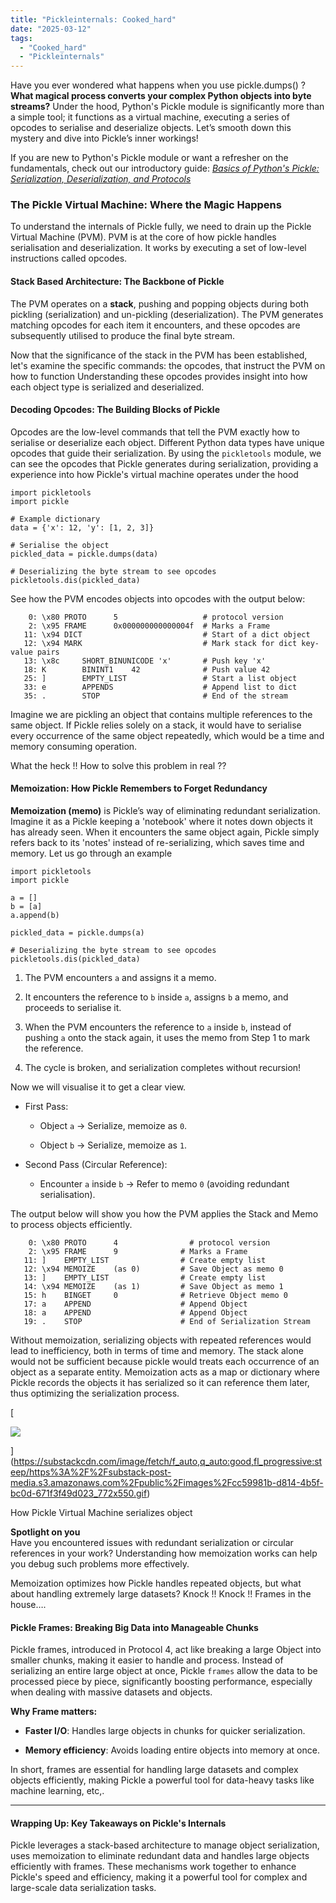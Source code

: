 ```yaml
---
title: "Pickleinternals: Cooked_hard"
date: "2025-03-12"
tags:
  - "Cooked_hard"
  - "Pickleinternals"
---
```


Have you ever wondered what happens when you use pickle.dumps() ?**What magical process converts your complex Python objects into byte streams?** Under the hood, Python's Pickle module is significantly more than a simple tool; it functions as a virtual machine, executing a series of opcodes to serialise and deserialize objects. Let’s smooth down this mystery and dive into Pickle’s inner workings!

If you are new to Python's Pickle module or want a refresher on the fundamentals, check out our introductory guide: _[Basics of Python's Pickle: Serialization, Deserialization, and Protocols](https://nikhilbaskar.substack.com/p/demystifying-python-pickle-serialization)_

### The Pickle Virtual Machine: Where the Magic Happens

To understand the internals of Pickle fully, we need to drain up the Pickle Virtual Machine (PVM). PVM is at the core of how pickle handles serialisation and deserialization. It works by executing a set of low-level instructions called opcodes.

#### Stack Based Architecture: The Backbone of Pickle

The PVM operates on a **stack**, pushing and popping objects during both pickling (serialization) and un-pickling (deserialization). The PVM generates matching opcodes for each item it encounters, and these opcodes are subsequently utilised to produce the final byte stream.

Now that the significance of the stack in the PVM has been established, let's examine the specific commands: the opcodes, that instruct the PVM on how to function Understanding these opcodes provides insight into how each object type is serialized and deserialized.

#### Decoding Opcodes: The Building Blocks of Pickle

Opcodes are the low-level commands that tell the PVM exactly how to serialise or deserialize each object. Different Python data types have unique opcodes that guide their serialization. By using the `pickletools` module, we can see the opcodes that Pickle generates during serialization, providing a experience into how Pickle's virtual machine operates under the hood

```
import pickletools
import pickle

# Example dictionary
data = {'x': 12, 'y': [1, 2, 3]}

# Serialise the object
pickled_data = pickle.dumps(data)

# Deserializing the byte stream to see opcodes
pickletools.dis(pickled_data)
```

See how the PVM encodes objects into opcodes with the output below:

```
    0: \x80 PROTO      5                   # protocol version
    2: \x95 FRAME      0x000000000000004f  # Marks a Frame
   11: \x94 DICT                           # Start of a dict object
   12: \x94 MARK                           # Mark stack for dict key-value pairs
   13: \x8c     SHORT_BINUNICODE 'x'       # Push key 'x'
   18: K        BININT1    42              # Push value 42
   25: ]        EMPTY_LIST                 # Start a list object
   33: e        APPENDS                    # Append list to dict
   35: .        STOP                       # End of the stream
```

Imagine we are pickling an object that contains multiple references to the same object. If Pickle relies solely on a stack, it would have to serialise every occurrence of the same object repeatedly, which would be a time and memory consuming operation.

What the heck !! How to solve this problem in real ??

#### Memoization: How Pickle Remembers to Forget Redundancy

**Memoization (**memo**)** is Pickle’s way of eliminating redundant serialization. Imagine it as a Pickle keeping a 'notebook' where it notes down objects it has already seen. When it encounters the same object again, Pickle simply refers back to its 'notes' instead of re-serializing, which saves time and memory. Let us go through an example

```
import pickletools
import pickle

a = []
b = [a]
a.append(b)

pickled_data = pickle.dumps(a)

# Deserializing the byte stream to see opcodes
pickletools.dis(pickled_data)
```

1. The PVM encounters `a` and assigns it a memo.
    
2. It encounters the reference to `b` inside `a`, assigns `b` a memo, and proceeds to serialise it.
    
3. When the PVM encounters the reference to `a` inside `b`, instead of pushing `a` onto the stack again, it uses the memo from Step 1 to mark the reference.
    
4. The cycle is broken, and serialization completes without recursion!
    

Now we will visualise it to get a clear view.

- First Pass:
    
    - Object `a` → Serialize, memoize as `0`.
        
    - Object `b` → Serialize, memoize as `1`.
        
- Second Pass (Circular Reference):
    
    - Encounter `a` inside `b` → Refer to memo `0` (avoiding redundant serialisation).
        

The output below will show you how the PVM applies the Stack and Memo to process objects efficiently.

```
    0: \x80 PROTO      4                # protocol version
    2: \x95 FRAME      9              # Marks a Frame 
   11: ]    EMPTY_LIST                # Create empty list
   12: \x94 MEMOIZE    (as 0)         # Save Object as memo 0
   13: ]    EMPTY_LIST                # Create empty list
   14: \x94 MEMOIZE    (as 1)         # Save Object as memo 1
   15: h    BINGET     0              # Retrieve Object memo 0
   17: a    APPEND                    # Append Object
   18: a    APPEND                    # Append Object
   19: .    STOP                      # End of Serialization Stream
```

Without memoization, serializing objects with repeated references would lead to inefficiency, both in terms of time and memory. The stack alone would not be sufficient because pickle would treats each occurrence of an object as a separate entity. Memoization acts as a map or dictionary where Pickle records the objects it has serialized so it can reference them later, thus optimizing the serialization process.

[

![](https://substackcdn.com/image/fetch/w_1456,c_limit,f_auto,q_auto:good,fl_progressive:steep/https%3A%2F%2Fsubstack-post-media.s3.amazonaws.com%2Fpublic%2Fimages%2Fcc59981b-d814-4b5f-bc0d-671f3f49d023_772x550.gif)



](https://substackcdn.com/image/fetch/f_auto,q_auto:good,fl_progressive:steep/https%3A%2F%2Fsubstack-post-media.s3.amazonaws.com%2Fpublic%2Fimages%2Fcc59981b-d814-4b5f-bc0d-671f3f49d023_772x550.gif)

How Pickle Virtual Machine serializes object

**Spotlight on you**  
Have you encountered issues with redundant serialization or circular references in your work? Understanding how memoization works can help you debug such problems more effectively.

Memoization optimizes how Pickle handles repeated objects, but what about handling extremely large datasets? Knock !! Knock !! Frames in the house….

#### Pickle Frames: Breaking Big Data into Manageable Chunks

Pickle frames, introduced in Protocol 4, act like breaking a large Object into smaller chunks, making it easier to handle and process. Instead of serializing an entire large object at once, Pickle `frames` allow the data to be processed piece by piece, significantly boosting performance, especially when dealing with massive datasets and objects.

**Why Frame matters:**

- **Faster I/O**: Handles large objects in chunks for quicker serialization.
    
- **Memory efficiency**: Avoids loading entire objects into memory at once.
    

In short, frames are essential for handling large datasets and complex objects efficiently, making Pickle a powerful tool for data-heavy tasks like machine learning, etc,.

---

#### Wrapping Up: Key Takeaways on Pickle's Internals

Pickle leverages a stack-based architecture to manage object serialization, uses memoization to eliminate redundant data and handles large objects efficiently with frames. These mechanisms work together to enhance Pickle's speed and efficiency, making it a powerful tool for complex and large-scale data serialization tasks.